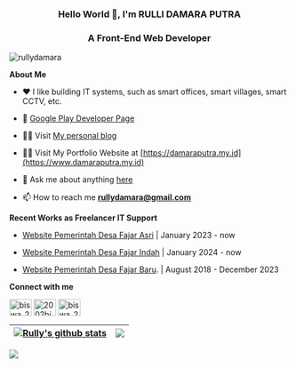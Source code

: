 <h3 align="center">Hello World 👋, I'm RULLI DAMARA PUTRA</h3>
<h3 align="center">A Front-End Web Developer</h3>

<p align="left"> <img src="https://komarev.com/ghpvc/?username=rullydamara&label=Profile%20views&color=0e75b6&style=flat" alt="rullydamara" /> </p>

**About Me**

- ❤️ I like building IT systems, such as smart offices, smart villages, smart CCTV, etc.

- 💼 [Google Play Developer Page](https://play.google.com/store/apps/dev?id=7268001166970990021)

- 👨‍💻 Visit [My personal blog](https://www.damarastudio.com)

- 👨‍💻 Visit My Portfolio Website at [https://damaraputra.my.id](https://www.damaraputra.my.id)

- 💬 Ask me about anything [here](https://github.com/rullydamara/rullydamara/issues)

- 📫 How to reach me **rullydamara@gmail.com**



**Recent Works as Freelancer IT Support**

- [Website Pemerintah Desa Fajar Asri](https://fajarasri-mesuji.desa.id) | January 2023 - now

- [Website Pemerintah Desa Fajar Indah](https://fajarindah-mesuji.desa.id) | January 2024 - now
  
- [Website Pemerintah Desa Fajar Baru](). | August 2018 - December 2023

**Connect with me**
<p align="left">
<a href="https://twitter.com/rullidamara" target="blank"><img align="center" src="https://raw.githubusercontent.com/rahuldkjain/github-profile-readme-generator/master/src/images/icons/Social/twitter.svg" alt="biswa_20p" height="30" width="40" /></a>
<a href="https://linkedin.com/in/rulli-damara-putra" target="blank"><img align="center" src="https://raw.githubusercontent.com/rahuldkjain/github-profile-readme-generator/master/src/images/icons/Social/linked-in-alt.svg" alt="2002bishwajeet" height="30" width="40" /></a>
<a href="https://instagram.com/rullydamara" target="blank"><img align="center" src="https://raw.githubusercontent.com/rahuldkjain/github-profile-readme-generator/master/src/images/icons/Social/instagram.svg" alt="biswa_20p" height="30" width="40" /></a>
</p>

| <a href="https://github.com/rullydamara/github-readme-stats"><img align="center" src="https://github-readme-stats.vercel.app/api?username=rullydamara&show_icons=true&include_all_commits=true&theme=buefy&hide_border=true" alt="Rully's github stats" /></a> | <a href="https://github.com/rullydamara/github-readme-stats"><img align="center" src="https://github-readme-stats.vercel.app/api/top-langs/?username=rullydamara&layout=compact&theme=buefy&hide_border=true" /></a> |
| ------------- | ------------- |

<!--
**Support**
-->

![](https://hit.yhype.me/github/profile?user_id=45301948)
